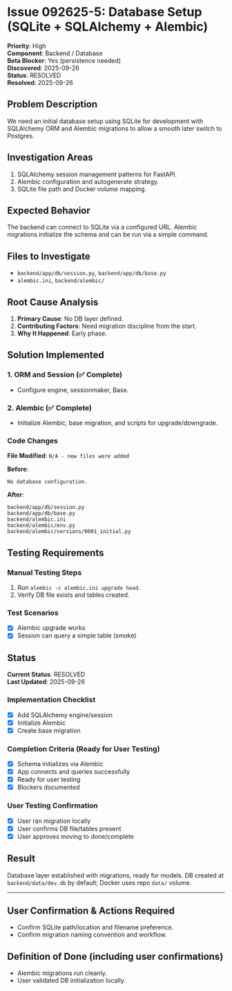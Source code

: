 # Issue 092625-5: Database Setup (SQLite + SQLAlchemy + Alembic)

**Priority**: High  
**Component**: Backend / Database  
**Beta Blocker**: Yes (persistence needed)  
**Discovered**: 2025-09-26  
**Status**: RESOLVED  
**Resolved**: 2025-09-26

## Problem Description

We need an initial database setup using SQLite for development with SQLAlchemy ORM and Alembic migrations to allow a smooth later switch to Postgres.

## Investigation Areas

1. SQLAlchemy session management patterns for FastAPI.  
2. Alembic configuration and autogenerate strategy.  
3. SQLite file path and Docker volume mapping.  

## Expected Behavior

The backend can connect to SQLite via a configured URL. Alembic migrations initialize the schema and can be run via a simple command.

## Files to Investigate

- `backend/app/db/session.py`, `backend/app/db/base.py`  
- `alembic.ini`, `backend/alembic/`  

## Root Cause Analysis

1. **Primary Cause**: No DB layer defined.  
2. **Contributing Factors**: Need migration discipline from the start.  
3. **Why It Happened**: Early phase.  

## Solution Implemented

### 1. ORM and Session (✅ Complete)
- Configure engine, sessionmaker, Base.  

### 2. Alembic (✅ Complete)
- Initialize Alembic, base migration, and scripts for upgrade/downgrade.  

### Code Changes

**File Modified**: `N/A - new files were added`

**Before**:
```text
No database configuration.
```

**After**:
```text
backend/app/db/session.py
backend/app/db/base.py
backend/alembic.ini
backend/alembic/env.py
backend/alembic/versions/0001_initial.py
```

## Testing Requirements

### Manual Testing Steps
1. Run `alembic -c alembic.ini upgrade head`.  
2. Verify DB file exists and tables created.  

### Test Scenarios
- [x] Alembic upgrade works  
- [x] Session can query a simple table (smoke)  

## Status

**Current Status**: RESOLVED  
**Last Updated**: 2025-09-26

### Implementation Checklist
- [x] Add SQLAlchemy engine/session  
- [x] Initialize Alembic  
- [x] Create base migration  

### Completion Criteria (Ready for User Testing)
- [x] Schema initializes via Alembic  
- [x] App connects and queries successfully  
- [x] Ready for user testing  
- [x] Blockers documented  

### User Testing Confirmation
- [x] User ran migration locally  
- [x] User confirms DB file/tables present  
- [x] User approves moving to done/complete  

## Result

Database layer established with migrations, ready for models. DB created at `backend/data/dev.db` by default; Docker uses repo `data/` volume.

---

## User Confirmation & Actions Required

- Confirm SQLite path/location and filename preference.  
- Confirm migration naming convention and workflow.  

## Definition of Done (including user confirmations)

- Alembic migrations run cleanly.  
- User validated DB initialization locally.
